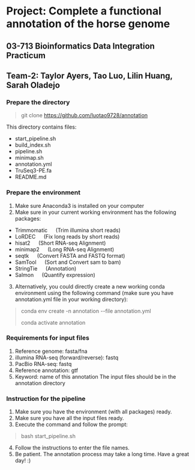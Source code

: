 # Project: Complete a functional annotation of the horse genome
## 03-713 Bioinformatics Data Integration Practicum
## Team-2: Taylor Ayers, Tao Luo, Lilin Huang, Sarah Oladejo

### Prepare the directory
> git clone https://github.com/luotao9728/annotation   

This directory contains files:  
* start_pipeline.sh
* build_index.sh
* pipeline.sh
* minimap.sh
* annotation.yml
* TruSeq3-PE.fa
* README.md

### Prepare the environment
1. Make sure Anaconda3 is installed on your computer
2. Make sure in your current working environment has the following packages:
* Trimmomatic &emsp; (Trim illumina short reads)
* LoRDEC &emsp; (Fix long reads by short reads)
* hisat2       &emsp;   (Short RNA-seq Alignment)
* minimap2       &emsp;   (Long RNA-seq Alignment)
* seqtk      &emsp;     (Convert FASTA and FASTQ format)
* SamTool     &emsp;    (Sort and Convert sam to bam)
* StringTie    &emsp;   (Annotation)
* Salmon       &emsp;   (Quantify expression)
3. Alternatively, you could directly create a new working conda environment using the following command 
(make sure you have annotation.yml file in your working directory):
> conda env create -n annotation --file annotation.yml
> 
> conda activate annotation

### Requirements for input files
1. Reference genome: fasta/fna
2. illumina RNA-seq (forward/reverse): fastq
3. PacBio RNA-seq: fastq
4. Reference annotation: gtf
5. Keyword: name of this annotation
The input files should be in the annotation directory

### Instruction for the pipeline
1. Make sure you have the environment (with all packages) ready.
2. Make sure you have all the input files ready.
3. Execute the command and follow the prompt:
> bash start_pipeline.sh
4. Follow the instructions to enter the file names.
5. Be patient. The annotation process may take a long time. Have a great day! :)
